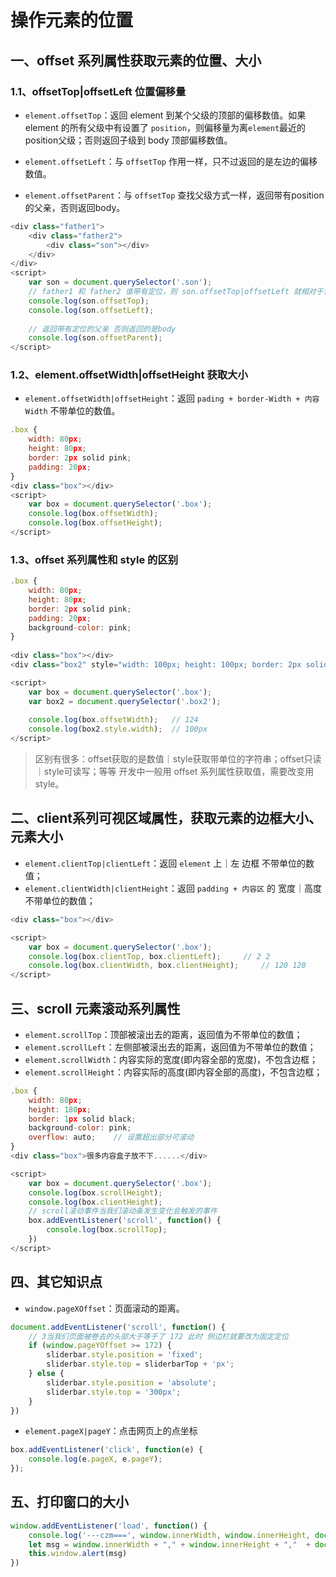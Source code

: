 # 操作元素的位置

## 一、offset 系列属性获取元素的位置、大小

### 1.1、offsetTop|offsetLeft 位置偏移量

* `element.offsetTop`：返回 element 到某个父级的顶部的偏移数值。如果 element 的所有父级中有设置了 `position`，则偏移量为离`element`最近的 position父级；否则返回子级到 body 顶部偏移数值。

* `element.offsetLeft`：与 `offsetTop` 作用一样，只不过返回的是左边的偏移数值。

* `element.offsetParent`：与 `offsetTop` 查找父级方式一样，返回带有position的父亲，否则返回body。

```js 
<div class="father1">
    <div class="father2">
    	<div class="son"></div>
    </div>
</div>
<script>
    var son = document.querySelector('.son');
    // father1 和 father2 谁带有定位，则 son.offsetTop|offsetLeft 就相对于谁
    console.log(son.offsetTop);
    console.log(son.offsetLeft);
    
    // 返回带有定位的父亲 否则返回的是body
    console.log(son.offsetParent);
</script>
```

### 1.2、element.offsetWidth|offsetHeight 获取大小

* `element.offsetWidth|offsetHeight`：返回 `pading + border-Width + 内容Width` 不带单位的数值。

```js
.box {
	width: 80px;
	height: 80px;
	border: 2px solid pink;
	padding: 20px;
}
<div class="box"></div>
<script>
    var box = document.querySelector('.box');
    console.log(box.offsetWidth);
    console.log(box.offsetHeight);
</script>
```

### 1.3、offset 系列属性和 style 的区别

```js
.box {
	width: 80px;
	height: 80px;
	border: 2px solid pink;
	padding: 20px;
	background-color: pink;
}
		
<div class="box"></div>
<div class="box2" style="width: 100px; height: 100px; border: 2px solid pink; padding: 20px;"></div>

<script>
    var box = document.querySelector('.box');
    var box2 = document.querySelector('.box2');
    
    console.log(box.offsetWidth);	// 124
    console.log(box2.style.width);	// 100px
</script>
```

> 区别有很多：offset获取的是数值｜style获取带单位的字符串；offset只读｜style可读写；等等
> 开发中一般用 offset 系列属性获取值，需要改变用style。

## 二、client系列可视区域属性，获取元素的边框大小、元素大小

* `element.clientTop|clientLeft`：返回 `element` 上｜左 边框 不带单位的数值；
* `element.clientWidth|clientHeight`：返回 `padding + 内容区` 的 宽度｜高度 不带单位的数值；

```js
<div class="box"></div>

<script>
	var box = document.querySelector('.box');
	console.log(box.clientTop, box.clientLeft);		// 2 2
	console.log(box.clientWidth, box.clientHeight);		// 120 120
</script>
```

## 三、scroll 元素滚动系列属性

* `element.scrollTop`：顶部被滚出去的距离，返回值为不带单位的数值；
* `element.scrollLeft`：左侧部被滚出去的距离，返回值为不带单位的数值；
* `element.scrollWidth`：内容实际的宽度(即内容全部的宽度)，不包含边框；
* `element.scrollHeight`：内容实际的高度(即内容全部的高度)，不包含边框；

```js
.box {
	width: 80px;
	height: 180px;
	border: 1px solid black;
	background-color: pink;
	overflow: auto;    // 设置超出部分可滚动
}
<div class="box">很多内容盒子放不下......</div>

<script>
    var box = document.querySelector('.box');
    console.log(box.scrollHeight);
    console.log(box.clientHeight);
    // scroll滚动事件当我们滚动条发生变化会触发的事件
    box.addEventListener('scroll', function() {
        console.log(box.scrollTop);
    })
</script>
```

## 四、其它知识点

* `window.pageXOffset`：页面滚动的距离。

```js
document.addEventListener('scroll', function() {
    // 3当我们页面被卷去的头部大于等于了 172 此时 侧边栏就要改为固定定位
    if (window.pageYOffset >= 172) {
        sliderbar.style.position = 'fixed';
        sliderbar.style.top = sliderbarTop + 'px';
    } else {
        sliderbar.style.position = 'absolute';
        sliderbar.style.top = '300px';
    }
})
```

* `element.pageX|pageY`：点击网页上的点坐标

```js
box.addEventListener('click', function(e) {
	console.log(e.pageX, e.pageY);
});
```

## 五、打印窗口的大小

```js
window.addEventListener('load', function() {
    console.log('---czm===', window.innerWidth, window.innerHeight, document.body.clientWidth, document.body.clientHeight)
    let msg = window.innerWidth + "," + window.innerHeight + ","  + document.body.clientWidth + ","  + document.body.clientHeight
    this.window.alert(msg)
})
```